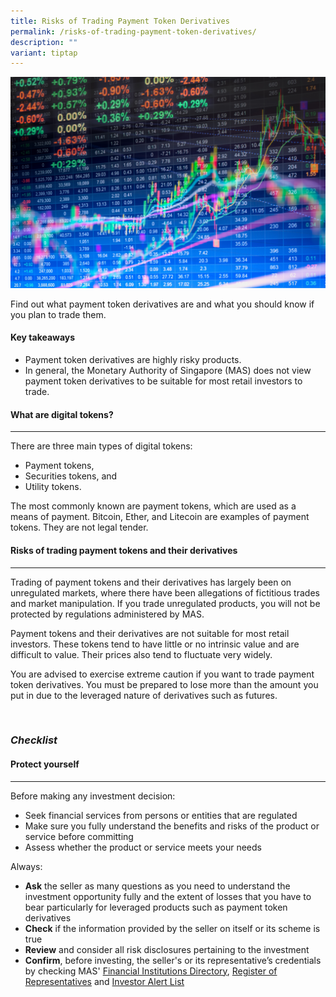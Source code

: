 ```yaml
---
title: Risks of Trading Payment Token Derivatives
permalink: /risks-of-trading-payment-token-derivatives/
description: ""
variant: tiptap
---
```

![Risks](/images/crypto%20coins%20tokens.jfif)

Find out what payment token derivatives are and what you should know if you plan to trade them.

#### Key takeaways

*   Payment token derivatives are highly risky products.
*   In general, the Monetary Authority of Singapore (MAS) does not view payment token derivatives to be suitable for most retail investors to trade.

#### What are digital tokens?
------------------------

There are three main types of digital tokens:

*   Payment tokens,
*   Securities tokens, and
*   Utility tokens.

The most commonly known are payment tokens, which are used as a means of payment. Bitcoin, Ether, and Litecoin are examples of payment tokens. They are not legal tender.

#### Risks of trading payment tokens and their derivatives
-----------------------------------------------------

Trading of payment tokens and their derivatives has largely been on unregulated markets, where there have been allegations of fictitious trades and market manipulation. If you trade unregulated products, you will not be protected by regulations administered by MAS.

Payment tokens and their derivatives are not suitable for most retail investors. These tokens tend to have little or no intrinsic value and are difficult to value. Their prices also tend to fluctuate very widely.

You are advised to exercise extreme caution if you want to trade payment token derivatives. You must be prepared to lose more than the amount you put in due to the leveraged nature of derivatives such as futures.

 

### *Checklist*

#### Protect yourself
----------------

Before making any investment decision:

*   Seek financial services from persons or entities that are regulated
*   Make sure you fully understand the benefits and risks of the product or service before committing
*   Assess whether the product or service meets your needs

Always:

*   **Ask** the seller as many questions as you need to understand the investment opportunity fully and the extent of losses that you have to bear particularly for leveraged products such as payment token derivatives
*   **Check** if the information provided by the seller on itself or its scheme is true
*   **Review** and consider all risk disclosures pertaining to the investment
*   **Confirm**, before investing, the seller's or its representative’s credentials by checking MAS' [Financial Institutions Directory](https://eservices.mas.gov.sg/fid), [Register of Representatives](https://eservices.mas.gov.sg/rr) and [Investor Alert List](http://www.mas.gov.sg/IAL.aspx)